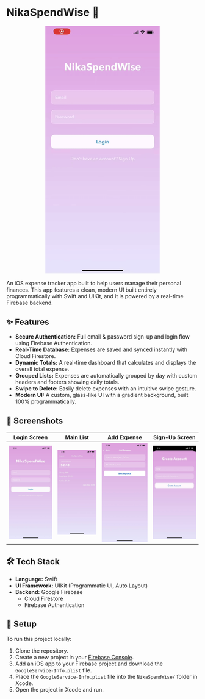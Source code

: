 # NikaSpendWise 💸

<p align="center">
  <img src="https://github.com/MonikaKim/NikaSpendWise-iOS/blob/main/NikaSpendWise.gif?raw=true" width="300">
</p>

An iOS expense tracker app built to help users manage their personal finances. This app features a clean, modern UI built entirely programmatically with Swift and UIKit, and it is powered by a real-time Firebase backend.

## ✨ Features

- **Secure Authentication:** Full email & password sign-up and login flow using Firebase Authentication.
- **Real-Time Database:** Expenses are saved and synced instantly with Cloud Firestore.
- **Dynamic Totals:** A real-time dashboard that calculates and displays the overall total expense.
- **Grouped Lists:** Expenses are automatically grouped by day with custom headers and footers showing daily totals.
- **Swipe to Delete:** Easily delete expenses with an intuitive swipe gesture.
- **Modern UI:** A custom, glass-like UI with a gradient background, built 100% programmatically.

## 📸 Screenshots

| Login Screen | Main List | Add Expense | Sign-Up Screen |
| :----------: | :----------: | :-----------: |:-----------: |
| <img src="https://github.com/MonikaKim/NikaSpendWise-iOS/blob/main/LogInScreen.jpg?raw=true" width="250"> | <img src="https://github.com/MonikaKim/NikaSpendWise-iOS/blob/main/ListPage.jpg?raw=true" width="250"> | <img src="https://github.com/MonikaKim/NikaSpendWise-iOS/blob/main/AddExpenses.jpg?raw=true" width="250"> | <img src="https://github.com/MonikaKim/NikaSpendWise-iOS/blob/main/SignIn.jpg?raw=true" width="250"> |

## 🛠️ Tech Stack

- **Language:** Swift
- **UI Framework:** UIKit (Programmatic UI, Auto Layout)
- **Backend:** Google Firebase
  - Cloud Firestore
  - Firebase Authentication

## 🚀 Setup

To run this project locally:

1.  Clone the repository.
2.  Create a new project in your [Firebase Console](https://console.firebase.google.com/).
3.  Add an iOS app to your Firebase project and download the `GoogleService-Info.plist` file.
4.  Place the `GoogleService-Info.plist` file into the `NikaSpendWise/` folder in Xcode.
5.  Open the project in Xcode and run.
